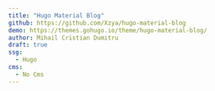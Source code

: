 ```yaml
---
title: "Hugo Material Blog"
github: https://github.com/Xzya/hugo-material-blog
demo: https://themes.gohugo.io/theme/hugo-material-blog/
author: Mihail Cristian Dumitru
draft: true
ssg:
  - Hugo
cms:
  - No Cms
---
```

